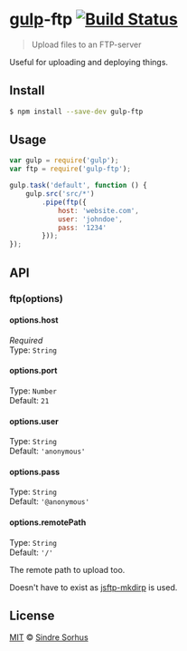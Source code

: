 # [gulp](http://gulpjs.com)-ftp [![Build Status](https://travis-ci.org/sindresorhus/gulp-ftp.svg?branch=master)](https://travis-ci.org/sindresorhus/gulp-ftp)

> Upload files to an FTP-server

Useful for uploading and deploying things.


## Install

```bash
$ npm install --save-dev gulp-ftp
```


## Usage

```js
var gulp = require('gulp');
var ftp = require('gulp-ftp');

gulp.task('default', function () {
	gulp.src('src/*')
		.pipe(ftp({
			host: 'website.com',
			user: 'johndoe',
			pass: '1234'
		}));
});
```


## API

### ftp(options)

#### options.host

*Required*  
Type: `String`

#### options.port

Type: `Number`  
Default: `21`

#### options.user

Type: `String`  
Default: `'anonymous'`

#### options.pass

Type: `String`  
Default: `'@anonymous'`

#### options.remotePath

Type: `String`  
Default: `'/'`

The remote path to upload too.

Doesn't have to exist as [jsftp-mkdirp](https://github.com/sindresorhus/jsftp-mkdirp) is used.


## License

[MIT](http://opensource.org/licenses/MIT) © [Sindre Sorhus](http://sindresorhus.com)
